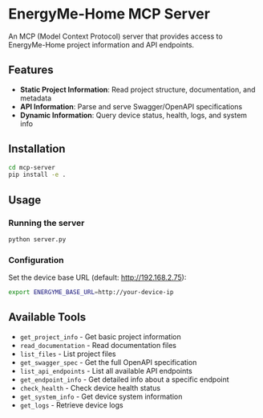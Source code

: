 # EnergyMe-Home MCP Server

An MCP (Model Context Protocol) server that provides access to EnergyMe-Home project information and API endpoints.

## Features

- **Static Project Information**: Read project structure, documentation, and metadata
- **API Information**: Parse and serve Swagger/OpenAPI specifications
- **Dynamic Information**: Query device status, health, logs, and system info

## Installation

```bash
cd mcp-server
pip install -e .
```

## Usage

### Running the server

```bash
python server.py
```

### Configuration

Set the device base URL (default: http://192.168.2.75):

```bash
export ENERGYME_BASE_URL=http://your-device-ip
```

## Available Tools

- `get_project_info` - Get basic project information
- `read_documentation` - Read documentation files
- `list_files` - List project files
- `get_swagger_spec` - Get the full OpenAPI specification
- `list_api_endpoints` - List all available API endpoints
- `get_endpoint_info` - Get detailed info about a specific endpoint
- `check_health` - Check device health status
- `get_system_info` - Get device system information
- `get_logs` - Retrieve device logs
